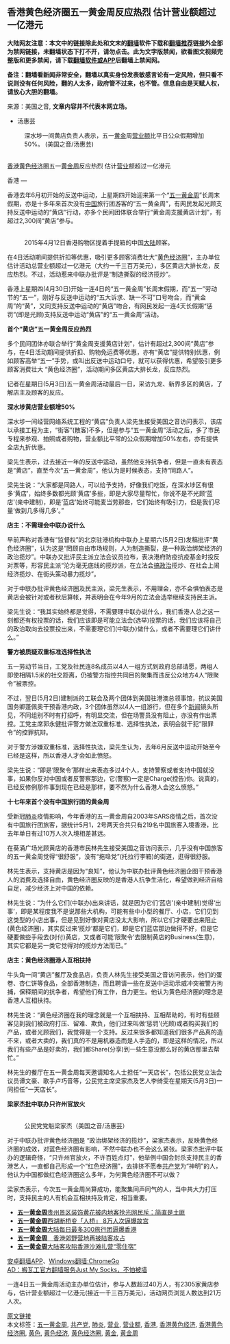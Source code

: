  <h2>香港黄色经济圈五一黄金周反应热烈 估计营业额超过一亿港元</h2> <p class="notice"><b>大陆网友注意：本文中的链接除此处和文末的<a href="https://github.com/bannedbook/fanqiang" >翻墙</a>软件下载和<a href="https://github.com/killgcd/justmysocks/blob/master/README.md">翻墙推荐</a>链接外全部为禁网链接，未翻墙状态下打不开，请勿点击。此为文字版禁闻，欲看图文视频完整版和更多禁闻，请下载<a href="https://github.com/bannedbook/fanqiang">翻墙软件或APP</a>后翻墙上禁闻网。</p><p>备注：翻墙看新闻非常安全，翻墙以真实身份发表敏感言论有一定风险，但只看不说则没有任何风险，翻的人太多，政府管不过来，也不管。信息自由是天赋人权，请放心大胆的翻墙。</b></p>  <div class="entry"> <p>来源：美国之音, <strong>文章内容并不代表本网立场。</strong></p> <ul> <li> 汤惠芸 </li> </ul> <figure> <figcaption> <span itemprop="caption" data-cms-inline-wrap="caption" data-cms-inline-text="">深水埗一间黄店负责人表示，五一<a href="https://www.bannedbook.org/bnews/tag/%e9%bb%84%e9%87%91/" class="st_tag internal_tag" rel="tag" title="标签 黄金 下的日志">黄金</a>周<a href="https://www.bannedbook.org/bnews/tag/%E8%90%A5%E4%B8%9A%E9%A2%9D/" class="st_tag internal_tag" rel="tag" title="标签 营业额 下的日志">营业额</a>比平日公众假期增加50%。 (美国之音/汤惠芸)</span><br /> </figcaption></figure> <p>&nbsp;<br /> <a href="https://www.bannedbook.org/bnews/tag/%e9%a6%99%e6%b8%af/" class="st_tag internal_tag" rel="tag" title="标签 香港 下的日志">香港</a><a href="https://www.bannedbook.org/bnews/tag/%e9%bb%84%e8%89%b2%e7%bb%8f%e6%b5%8e/" class="st_tag internal_tag" rel="tag" title="标签 黄色经济 下的日志">黄色经济</a>圈五一<a href="https://www.bannedbook.org/bnews/tag/%E9%BB%84%E9%87%91%E5%91%A8/" class="st_tag internal_tag" rel="tag" title="标签 黄金周 下的日志">黄金周</a>反应热烈 估计<a href="https://www.bannedbook.org/bnews/tag/%E8%90%A5%E4%B8%9A/" class="st_tag internal_tag" rel="tag" title="标签 营业 下的日志">营业</a>额超过一亿港元</p> <p><span>香港 —&nbsp;</span></p> <p>香港去年6月初开始的反送中运动，上星期四开始迎来第一个“<a href="https://www.bannedbook.org/bnews/tag/%E4%BA%94%E4%B8%80%E9%BB%84%E9%87%91%E5%91%A8/" class="st_tag internal_tag" rel="tag" title="标签 五一黄金周 下的日志">五一黄金周</a>”长周末假期，亦是十多年来首次没有<span class='wp_keywordlink_affiliate'><a href="https://www.bannedbook.org/" title="中国" target="_blank">中国</a></span>旅行团游客的“五一黄金周”，有网民发起光顾支持反送中运动的“黄店”行动，亦多个民间团体联合举行“黄金周支援黄店计划”，有超过2,300间“黄店”参与。</p> <figure> <br /> <span></span><figcaption> <span>2015年4月12日香港购物区提着手提箱的中国<span class='wp_keywordlink_affiliate'><a href="https://www.bannedbook.org/" title="大陆" target="_blank">大陆</a></span>顾客。</span><br /> </figcaption></figure> <p>在4日活动期间提供折扣等优惠，吸引更多顾客消费壮大”<a href="https://www.bannedbook.org/bnews/tag/%e9%bb%84%e8%89%b2%e7%bb%8f%e6%b5%8e%e5%9c%88/" class="st_tag internal_tag" rel="tag" title="标签 黄色经济圈 下的日志">黄色经济圈</a>”，主办单位估计活动总营业额超过一亿港元（大约一千三百万美元），多区黄店大排长龙，反应热烈。不过，活动惹来中联办批评是“制造撕裂的经济揽炒”。</p> <p>香港上星期四(4月30日)开始一连4日的“五一黄金周”长周末假期，而“五一”劳动节的“五一”，刚好与反送中运动的“五大诉求、缺一不可”口号吻合，而“黄金周”的“黄”，又同支持反送中运动的“黄店”吻合，有网民发起一连4天长假期“惩罚”(即是光顾)支持反送中运动“黄店”的“五一黄金周”活动。</p> <p><strong>首个“黄店”五一黄金周反应热烈</strong></p> <p>多个民间团体亦联合举行“黄金周支援黄店计划”，估计有超过2,300间“黄店”参与，在4日活动期间提供折扣、购物免运费等优惠，亦有“黄店”提供特别优惠，例如顾客高举“五一”手势，或叫出反送中运动口号，就可以获得优惠，希望吸引更多顾客消费壮大 “黄色经济圈”，活动期间多区黄店大排长龙，反应热烈。</p>  <p>记者在星期日(5月3日)五一黄金周活动最后一日，采访九龙、新界多区的黄店，了解店主及顾客的反应。</p> <p><strong>深水埗黄店营业额增50%</strong></p> <p>深水埗一间经营网络系统工程的“黄店”负责人梁先生接受美国之音访问表示，该店以承接工程为主，“街客”(散客)不多，但是参与“五一黄金周”活动之后，多了市民专程来参观、拍照或者购物，营业额比平常的公众假期增加50%左右，亦有提供全店九折优惠。</p> <p>梁先生表示，过去接近一年的反送中运动，虽然他支持抗争者，但是一直未有表态是“黄店”，直至今次“五一黄金周”，他认为是时候表态，支持“同路人”。</p> <p>梁先生说：“大家都是同路人，可以给予支持，好像我们吃饭，在深水埗区有很多‘黄店&#8217;，始终多数都光顾‘黄店&#8217;多些，即是大家尽量帮忙，你说不是不光顾‘蓝店'(亲中建制)，即是‘蓝店&#8217;始终可能麦当劳那些，它们始终有吸引力，但是我们尽量‘做到几多得几多’。”</p> <p><strong>店主：不需理会中联办说什么</strong></p> <p>早前声称对香港有“监督权”的北京驻港机构中联办上星期六(5月2日)发稿批评“黄色经济圈”，认为这是“罔顾自由市场规则，人为制造撕裂，是一种政治绑架经济的政治揽炒”。中联办又批评民主派立法会议员拉布，表决港府防疫抗疫基金时投反对票等，形容民主派“沦为毫无底线的揽炒派，在立法会<span class='wp_keywordlink'><a href="https://www.bannedbook.org/forum11/topic331.html" title="禁片：搞政治" target="_blank">搞政治</a></span>揽炒、在社会上闹经济揽炒、在街头策动暴力揽炒”。</p> <p>对于中联办批评黄色经济圈及民主派，梁先生表示，不用理会，亦不会惧怕表态是黄店会被针对或者秋后算帐，并表明会在今年9月的立法会选举继续支持民主派。</p>  <p>梁先生说：“我其实始终都是觉得，不需要理中联办说什么，我们香港人总之这一刻都还有权投票的话，我们应该即是可能立法会(选举)投票的话，我们应该将自己的政治取向去投票投出来，不需要理它们(中联办)做什么，或者不需要理它们讲什么。”</p> <p><strong>警方被质疑双重标准选择性执法</strong></p> <p>五一劳动节当日，工党及社民连8名成员以4人一组方式到政府总部请愿，两组人即使相隔1.5米的社交距离，仍被警方指控共同目的聚集而违反公众地方4人“限聚令”被票控。</p> <p>不过，翌日(5月2日)建制派的工联会及两个团体到美国驻港澳总领事馆，抗议美国国务卿蓬佩奥干预香港内政，3个团体虽然以4人一组游行，但在多个<span class='wp_keywordlink_affiliate'><a href="https://www.bannedbook.org/" title="新闻">新闻</a></span>镜头所见，不同组别不时有打招呼，有明显交流，但在场警员没有阻止，亦没有作出票控。工党主席郭永健批评警方做法双重标准、选择性执法，表明会就干犯“限罪令”的控罪抗辩。</p> <p>对于警方涉嫌双重标准，选择性执法，梁先生认为，去年6月反送中运动开始至今已经是这样，所以香港人才会如此愤怒。</p> <p>梁先生说：“即是‘限聚令&#8217;那样出来表态多过4个人，支持警察或者支持中国就没事，如果你反对中国或者反警察那边，它(警察)一定是Charge(控告)你。说真的，已经反修例那件事到现在已经是那样，要不然为什么香港人会这么愤怒。”</p> <p><strong>十七年来首个没有中国旅行团的黄金周</strong></p> <p>受新冠<a href="https://www.bannedbook.org/bnews/tag/%e8%82%ba%e7%82%8e/" class="st_tag internal_tag" rel="tag" title="标签 肺炎 下的日志">肺炎</a>疫情影响，今年香港的五一黄金周自2003年SARS疫情之后，首次没有中国旅行团旅客，据统计5月1，2号两天合共只有219名中国旅客入境香港，比去年单日有过10万人次入境相差甚远。</p>  <p>在葵涌广场光顾黄店的香港市民林先生接受美国之音访问表示，几乎没有中国旅客的五一黄金周觉得“很舒服”，没有“拖喼党”(托拉行李箱)的街道，逛得很舒服。</p> <p>林先生表示，支持黄店是因为“良知”，他认为中联办批评黄色经济圈企图干预香港人的消费及选择自由，黄色经济圈反映的是香港人抗争生活化，希望做到经济自给自足，减少经济上对中国的依赖。</p> <p>林先生说：“为什么它们(中联办)出来讲话，就是因为它们‘蓝店'(亲中建制)觉得‘出事’，即是某程度我不是说那些大机构，可能有些中小型的餐厅、小店，它们见到这类型的小店出事，但是见到好像对黄店没太大影响，所以它们才硬要出来阻止(黄色经济圈)，其实反过来‘揽炒&#8217;都是它们，即是它们蓝店那边做得不好，但是它硬要做些手段去(对付)黄店，又或者可能‘限聚令&#8217;去限制黄店的Business(生意)，其实它都是另一类它觉得对的揽炒方法而已。”</p> <p><strong>店主：黄色经济圈港人互相扶持</strong></p> <p>牛头角一间“黄店”餐厅及食品店，负责人林先生接受美国之音访问表示，他们的蛋卷、杏仁饼等食品，全部香港制造，而且聘请一些在反送中运动示威冲突被警方拘捕，保释期间的抗争者，希望他们有工作，自力更生。他认为黄色经济圈的理念是香港人互相扶持。</p> <p>林先生说：“黄色经济圈在我的理念就是一个互相扶持、互相帮助的，有时有些顾客见到我们被政府打压、留难、欺负，他们过来叫做‘惩罚’(光顾)或者购买我们的产品，或者光顾我们，我觉得是一个支持。反过来很多都知道我们很多产品真的造不来，或者大卖的，我们真的不是用机器造而是人手造的，即是这样的情况，所以我们有些产品是好卖的，我们都Share(分享)到一些生意没那么好的黄店那里去帮忙。”</p> <p>林先生的餐厅在五一黄金周每天邀请知名人士担任“一天店长”，包括公民党立法会议员谭文豪、歌手卢巧音等，公民党主席梁家杰及艺人李绮雯在星期天(5月3日)一同担任“一天店长”。</p> <p><strong>梁家杰批中联办只许州官放火</strong></p>  <figure> <br /> <span></span><figcaption> <span>公民党党魁梁家杰（美国之音/汤惠芸）</span><br /> </figcaption></figure> <p>对于中联办批评黄色经济圈是 “政治绑架经济的揽炒”，梁家杰表示，反映黄色经济圈的成效，对蓝色经济圈有影响，不然中联办也不会这么紧张。梁家杰批评中联办的逻辑奇怪，“只许州官放火，不许百姓点灯”，他举例中国会封杀支持民主的香港艺人，一直都自己形成一个“红色经济圈”，去排挤不愿奉<a href="https://www.bannedbook.org/bnews/tag/%e5%85%b1%e4%ba%a7%e5%85%9a/" class="st_tag internal_tag" rel="tag" title="标签 共产党 下的日志">共产党</a>为“神明”的人，他认为中国都做红色经济圈这么多年，为何黄色经济圈不可以做？</p> <p>梁家杰表示，今次五一黄金周尚算成功，能聚集同声同气的人，当中共大力打压时，支持民主的人有机会互相扶持及肯定，相当重要。</p> <ul class='op-related-articles' title='相关阅读'> <li><a href='https://www.bannedbook.org/bnews/baitai/20190503/1122624.html' target='_blank'><b>五一黄金周</b>贵州景区装饰黄花被内地客抢光网民斥：简直是土匪</a></li> <li><a href='https://www.bannedbook.org/bnews/baitai/20190501/1121754.html' target='_blank'><b>五一黄金周</b>西湖断桥变「人桥」 8万人次逼爆故宫</a></li> <li><a href='https://www.bannedbook.org/bnews/baitai/20190501/1121753.html' target='_blank'><b>五一黄金周</b>大陆每日最多300旅行团逼爆香港</a></li> <li><a href='https://www.bannedbook.org/bnews/headline/20180501/936038.html' target='_blank'><b>五一黄金周</b>　香港郊野营地再被陆客攻占</a></li> <li><a href='https://www.bannedbook.org/bnews/cnnews/20170502/753259.html' target='_blank'><b>五一黄金周</b>大陆客攻陷香港沙滩扎营“零住宿”</a></li> </ul> <div class="texttj"> <a href="https://github.com/bannedbook/fanqiang/wiki/%E7%A6%81%E9%97%BB%E7%BD%91%E5%AE%89%E5%8D%93%E7%BF%BB%E5%A2%99%E6%96%B0%E9%97%BBAPP" target="_blank">安卓翻墙APP</a>、<a href="https://github.com/bannedbook/fanqiang/wiki/Chrome%E4%B8%80%E9%94%AE%E7%BF%BB%E5%A2%99%E5%8C%85" target="_blank">Windows翻墙:ChromeGo</a><br/> <a href="https://github.com/killgcd/justmysocks/blob/master/README.md" target="_blank">AD：搬瓦工官方翻墙服务Just My Socks，不怕被墙</a> </div><p>一连4日五一黄金周活动主办单位估计，参与人数超过40万人，有2305家黄店参与，估计营业额超过一亿港元(接近一千三百万美元)，活动网页浏览人数达到21万人次。</p><a name='sharetosocial'></a>         <div><a href='https://www.bannedbook.org/bnews/cnnews/hknews/20200505/1323144.html'>原文链接</a></div>  </div><!--END ENTRY--> <div class="postfooter"> <div>本文标签：<a href="https://www.bannedbook.org/bnews/tag/%E4%BA%94%E4%B8%80%E9%BB%84%E9%87%91%E5%91%A8/" rel="tag">五一黄金周</a>, <a href="https://www.bannedbook.org/bnews/tag/%e5%85%b1%e4%ba%a7%e5%85%9a/" rel="tag">共产党</a>, <a href="https://www.bannedbook.org/bnews/tag/%e8%82%ba%e7%82%8e/" rel="tag">肺炎</a>, <a href="https://www.bannedbook.org/bnews/tag/%E8%90%A5%E4%B8%9A/" rel="tag">营业</a>, <a href="https://www.bannedbook.org/bnews/tag/%E8%90%A5%E4%B8%9A%E9%A2%9D/" rel="tag">营业额</a>, <a href="https://www.bannedbook.org/bnews/tag/%e9%a6%99%e6%b8%af/" rel="tag">香港</a>, <a href="https://www.bannedbook.org/bnews/tag/%e9%a6%99%e6%b8%af%e9%bb%84%e8%89%b2%e7%bb%8f%e6%b5%8e/" rel="tag">香港黄色经济</a>, <a href="https://www.bannedbook.org/bnews/tag/%e9%a6%99%e6%b8%af%e9%bb%84%e8%89%b2%e7%bb%8f%e6%b5%8e%e5%9c%88/" rel="tag">香港黄色经济圈</a>, <a href="https://www.bannedbook.org/bnews/tag/%E9%BB%84%E8%89%B2/" rel="tag">黄色</a>, <a href="https://www.bannedbook.org/bnews/tag/%e9%bb%84%e8%89%b2%e7%bb%8f%e6%b5%8e/" rel="tag">黄色经济</a>, <a href="https://www.bannedbook.org/bnews/tag/%e9%bb%84%e8%89%b2%e7%bb%8f%e6%b5%8e%e5%9c%88/" rel="tag">黄色经济圈</a>, <a href="https://www.bannedbook.org/bnews/tag/%e9%bb%84%e9%87%91/" rel="tag">黄金</a>, <a href="https://www.bannedbook.org/bnews/tag/%E9%BB%84%E9%87%91%E5%91%A8/" rel="tag">黄金周</a></div>  </div><!--END POSTFOOTER--> 